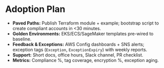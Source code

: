 
# Adoption Plan
- **Paved Paths:** Publish Terraform module + example; bootstrap script to create compliant accounts in <30 minutes.
- **Golden Environments:** EKS/ECS/SageMaker templates pre-wired to baseline.
- **Feedback & Exceptions:** AWS Config dashboards + SNS alerts; exception tags (`Exception`, `ExceptionExpiry`) with weekly reports.
- **Support:** Short docs, office hours, Slack channel, PR checklist.
- **Metrics:** Compliance %, tag coverage, encryption %, exception aging.
